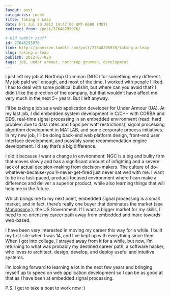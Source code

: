 ```yaml
---
layout: post
categories: index
title: Taking a Leap
date: Fri Jul 20 2012 14:47:00 GMT-0600 (MDT)
redirect_from: /post/27648295976/

# Old tumblr stuff
id: 27648295976
link: http://joneisen.tumblr.com/post/27648295976/taking-a-leap
slug: taking-a-leap
publish: 2012-07-020
tags: job, under armour, northrop grumman, development
---
```



I just left my job at Northrop Grumman (NGC) for something very different. My job paid well enough, and most of the time, I worked with people I liked. I had to deal with some political bullshit, but where can you avoid that? I didn’t like the direction of the company, but that wouldn’t have affect me very much in the next 5+ years. But I left anyway.

I’ll be taking a job as a web application developer for Under Armour (UA). At my last job, I did embedded system development in C/C++ with CORBA and DDS, real-time signal processing in an embedded environment (read: hard problem due to data rates and flops per watt restrictions), signal processing algorithm development in MATLAB, and some corporate process initiatives. In my new job, I’ll be doing back-end web platform design, front-end user interface development, and possibly some recommendation engine development. I’d say that’s a big difference.

I did it because I want a change in environment: NGC is a big and bulky firm that moves slowly and has a significant amount of infighting and a severe lack of actual decision-making from decision-makers. The culture of do-whatever-because-you’ll-never-get-fired just never sat well with me. I want to be in a fast-paced, product-focused environment where I can make a difference and deliver a superior product, while also learning things that will help me in the future.

Which brings me to my next point, embedded signal processing is a small market, and in fact, there’s really one buyer that dominates the market (see [Monopsony](http://en.wikipedia.org/wiki/Monopsony).), the US Government. If I want a bigger market for my skills, I need to re-orient my career path away from embedded and more towards web-based.

I have been very interested in moving my career this way for a while. I built my first site when I was 14, and I’ve kept up with everything since then. When I got into college, I strayed away from it for a while, but now, I’m returning to what was probably my destined career path, a software hacker, who loves to architect, design, develop, and deploy useful and intuitive systems.

I’m looking forward to learning a lot in the next few years and bringing myself up to speed on web application development so I can be as good at that as I have been at embedded signal processing.

P.S. I get to take a boat to work now :)

